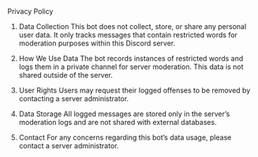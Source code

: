 Privacy Policy
1. Data Collection
This bot does not collect, store, or share any personal user data. It only tracks messages that contain restricted words for moderation purposes within this Discord server.

2. How We Use Data
The bot records instances of restricted words and logs them in a private channel for server moderation. This data is not shared outside of the server.

3. User Rights
Users may request their logged offenses to be removed by contacting a server administrator.

4. Data Storage
All logged messages are stored only in the server’s moderation logs and are not shared with external databases.

5. Contact
For any concerns regarding this bot’s data usage, please contact a server administrator.
